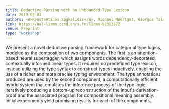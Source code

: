 ```yaml
---
title: Deductive Parsing with an Unbounded Type Lexicon
date: 2019-08-01
authors: <u>Konstantinos Kogkalidis</u>, Michael Moortgat, Giorgos Tziafas and Richard Moot
link: https://hal-lirmm.ccsd.cnrs.fr/lirmm-02313572
venue: Preprint
type: "workshop"
---
```


We present a novel deductive parsing framework for categorial type logics, modeled as the composition of two components. The first is an attention-based neural supertagger, which assigns words dependency-decorated, contextually informed linear types. It requires no predefined type lexicon, instead utilizing the type syntax to construct types inductively, enabling the use of a richer and more precise typing environment. The type annotations produced are used by the second component, a computationally efficient hybrid system that emulates the inference process of the type logic, iteratively producing a bottom-up reconstruction of the input's derivation-proof and the associated program for compositional meaning assembly. Initial experiments yield promising results for each of the components.
